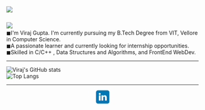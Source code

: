 # <img src="https://tenor.com/view/baby-yoda-so-cute-the-mandalorian-hello-hi-gif-16772776.gif" width="100">
![](https://komarev.com/ghpvc/?username=Viraj24Gupta&color=47ccb3) 
<BR/>◼I'm Viraj Gupta. I'm currently pursuing my B.Tech Degree from VIT, Vellore in Computer Science. 
<BR/>◼A passionate learner and currently looking for internship opportunities.
<BR/>◼Skilled in C/C++ , Data Structures and Algorithms, and FrontEnd WebDev.<hr>

![Viraj's GitHub stats](https://github-readme-stats.vercel.app/api?username=Viraj24Gupta&hide=stars,issues)<br/>
![Top Langs](https://github-readme-stats.vercel.app/api/top-langs/?username=Viraj24Gupta&layout=compact)
<hr><p align = "center">
<a href = https://www.linkedin.com/in/viraj-gupta/ target='blank'> <img src=https://github.com/edent/SuperTinyIcons/blob/master/images/svg/linkedin.svg height='35' weight='35'/></a>
